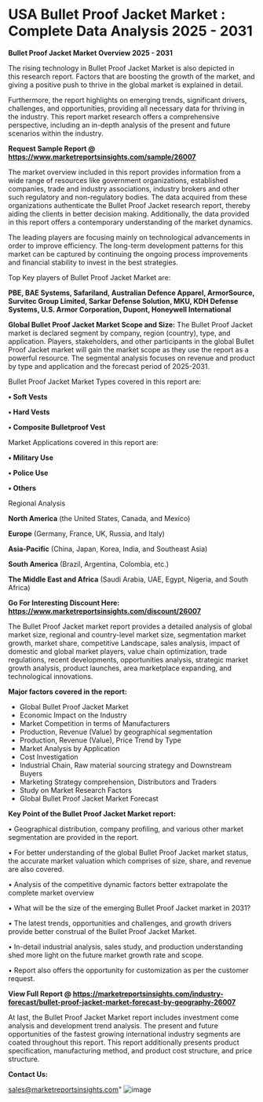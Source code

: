 # USA Bullet Proof Jacket Market : Complete Data Analysis 2025 - 2031

<Strong> Bullet Proof Jacket Market Overview 2025 - 2031</strong>

The rising technology in Bullet Proof Jacket Market is also depicted in this research report. Factors that are boosting the growth of the market, and giving a positive push to thrive in the global market is explained in detail.

Furthermore, the report highlights on emerging trends, significant drivers, challenges, and opportunities, providing all necessary data for thriving in the industry. This report market research offers a comprehensive perspective, including an in-depth analysis of the present and future scenarios within the industry.

<strong>Request Sample Report @ <a href=https://www.marketreportsinsights.com/sample/26007>https://www.marketreportsinsights.com/sample/26007</a></strong>

The market overview included in this report provides information from a wide range of resources like government organizations, established companies, trade and industry associations, industry brokers and other such regulatory and non-regulatory bodies. The data acquired from these organizations authenticate the Bullet Proof Jacket research report, thereby aiding the clients in better decision making. Additionally, the data provided in this report offers a contemporary understanding of the market dynamics.

The leading players are focusing mainly on technological advancements in order to improve efficiency. The long-term development patterns for this market can be captured by continuing the ongoing process improvements and financial stability to invest in the best strategies.

Top Key players of Bullet Proof Jacket Market are:

<strong>PBE, BAE Systems, Safariland, Australian Defence Apparel, ArmorSource, Survitec Group Limited, Sarkar Defense Solution, MKU, KDH Defense Systems, U.S. Armor Corporation, Dupont, Honeywell International</strong>

<strong><b>Global Bullet Proof Jacket Market Scope and Size:</b></strong>
The Bullet Proof Jacket market is declared segment by company, region (country), type, and application. Players, stakeholders, and other participants in the global Bullet Proof Jacket market will gain the market scope as they use the report as a powerful resource. The segmental analysis focuses on revenue and product by type and application and the forecast period of 2025-2031.

Bullet Proof Jacket Market Types covered in this report are:

<strong>• Soft Vests

• Hard Vests

• Composite Bulletproof Vest</strong>

Market Applications covered in this report are:

<strong>• Military Use

• Police Use

• Others</strong> 

Regional Analysis

<strong>North America</strong> (the United States, Canada, and Mexico)

<strong>Europe</strong> (Germany, France, UK, Russia, and Italy)

<strong>Asia-Pacific</strong> (China, Japan, Korea, India, and Southeast Asia)

<strong>South America</strong> (Brazil, Argentina, Colombia, etc.)

<strong>The Middle East and Africa</strong> (Saudi Arabia, UAE, Egypt, Nigeria, and South Africa)

<strong>Go For Interesting Discount Here: <a href=https://www.marketreportsinsights.com/discount/26007>https://www.marketreportsinsights.com/discount/26007</a></strong>

The Bullet Proof Jacket market report provides a detailed analysis of global market size, regional and country-level market size, segmentation market growth, market share, competitive Landscape, sales analysis, impact of domestic and global market players, value chain optimization, trade regulations, recent developments, opportunities analysis, strategic market growth analysis, product launches, area marketplace expanding, and technological innovations.

<strong><b>Major factors covered in the report:</b></strong>
<ul>
  <li>Global Bullet Proof Jacket Market </li>
  <li>Economic Impact on the Industry</li>
  <li>Market Competition in terms of Manufacturers</li>
  <li>Production, Revenue (Value) by geographical segmentation</li>
  <li>Production, Revenue (Value), Price Trend by Type</li>
  <li>Market Analysis by Application</li>
  <li>Cost Investigation</li>
  <li>Industrial Chain, Raw material sourcing strategy and Downstream Buyers</li>
  <li>Marketing Strategy comprehension, Distributors and Traders</li>
  <li>Study on Market Research Factors</li>
  <li>Global Bullet Proof Jacket Market Forecast</li>
</ul>

<strong><b>Key Point of the Bullet Proof Jacket Market report:</b></strong>

• Geographical distribution, company profiling, and various other market segmentation are provided in the report.

• For better understanding of the global Bullet Proof Jacket market status, the accurate market valuation which comprises of size, share, and revenue are also covered.

• Analysis of the competitive dynamic factors better extrapolate the complete market overview

• What will be the size of the emerging Bullet Proof Jacket market in 2031?

• The latest trends, opportunities and challenges, and growth drivers provide better construal of the Bullet Proof Jacket Market.

• In-detail industrial analysis, sales study, and production understanding shed more light on the future market growth rate and scope.

• Report also offers the opportunity for customization as per the customer request.

<strong><b>View Full Report @ <a href=https://marketreportsinsights.com/industry-forecast/bullet-proof-jacket-market-forecast-by-geography-26007>https://marketreportsinsights.com/industry-forecast/bullet-proof-jacket-market-forecast-by-geography-26007</a></b></strong>


At last, the Bullet Proof Jacket Market report includes investment come analysis and development trend analysis. The present and future opportunities of the fastest growing international industry segments are coated throughout this report. This report additionally presents product specification, manufacturing method, and product cost structure, and price structure.

<strong>Contact Us:</strong>

sales@marketreportsinsights.com"
![image](https://github.com/user-attachments/assets/8aa27f1c-b6a4-4a76-94d7-10618fc5faf8)
